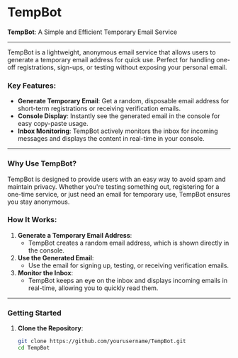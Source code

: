 # TempBot

**TempBot**: A Simple and Efficient Temporary Email Service

---

TempBot is a lightweight, anonymous email service that allows users to generate a temporary email address for quick use. Perfect for handling one-off registrations, sign-ups, or testing without exposing your personal email. 

### Key Features:
- **Generate Temporary Email**: Get a random, disposable email address for short-term registrations or receiving verification emails.
- **Console Display**: Instantly see the generated email in the console for easy copy-paste usage.
- **Inbox Monitoring**: TempBot actively monitors the inbox for incoming messages and displays the content in real-time in your console.

---

### Why Use TempBot?
TempBot is designed to provide users with an easy way to avoid spam and maintain privacy. Whether you're testing something out, registering for a one-time service, or just need an email for temporary use, TempBot ensures you stay anonymous.

### How It Works:
1. **Generate a Temporary Email Address**: 
   - TempBot creates a random email address, which is shown directly in the console.
2. **Use the Generated Email**: 
   - Use the email for signing up, testing, or receiving verification emails.
3. **Monitor the Inbox**: 
   - TempBot keeps an eye on the inbox and displays incoming emails in real-time, allowing you to quickly read them.

---

### Getting Started

1. **Clone the Repository**:

   ```bash
   git clone https://github.com/yourusername/TempBot.git
   cd TempBot
